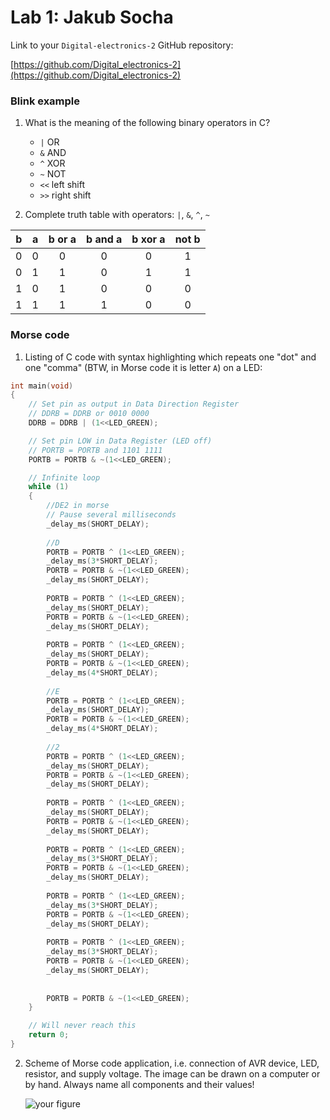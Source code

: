 # Lab 1: Jakub Socha

Link to your `Digital-electronics-2` GitHub repository:

   [https://github.com/Digital_electronics-2](https://github.com/Digital_electronics-2)


### Blink example

1. What is the meaning of the following binary operators in C?
   * `|`  OR
   * `&`  AND
   * `^`  XOR
   * `~`  NOT
   * `<<` left shift
   * `>>` right shift

2. Complete truth table with operators: `|`, `&`, `^`, `~`

| **b** | **a** |**b or a** | **b and a** | **b xor a** | **not b** |
| :-: | :-: | :-: | :-: | :-: | :-: |
| 0 | 0 | 0 | 0 | 0 | 1 |
| 0 | 1 | 1 | 0 | 1 | 1 |
| 1 | 0 | 1 | 0 | 0 | 0 |
| 1 | 1 | 1 | 1 | 0 | 0 |


### Morse code

1. Listing of C code with syntax highlighting which repeats one "dot" and one "comma" (BTW, in Morse code it is letter `A`) on a LED:

```c
int main(void)
{
    // Set pin as output in Data Direction Register
    // DDRB = DDRB or 0010 0000
    DDRB = DDRB | (1<<LED_GREEN);

    // Set pin LOW in Data Register (LED off)
    // PORTB = PORTB and 1101 1111
    PORTB = PORTB & ~(1<<LED_GREEN);

    // Infinite loop
    while (1)
    {
        //DE2 in morse
        // Pause several milliseconds
        _delay_ms(SHORT_DELAY);
                
        //D
        PORTB = PORTB ^ (1<<LED_GREEN);
        _delay_ms(3*SHORT_DELAY);
        PORTB = PORTB & ~(1<<LED_GREEN);
        _delay_ms(SHORT_DELAY);
      
        PORTB = PORTB ^ (1<<LED_GREEN);
        _delay_ms(SHORT_DELAY);
        PORTB = PORTB & ~(1<<LED_GREEN);
        _delay_ms(SHORT_DELAY);
        
        PORTB = PORTB ^ (1<<LED_GREEN);
        _delay_ms(SHORT_DELAY);
        PORTB = PORTB & ~(1<<LED_GREEN);
        _delay_ms(4*SHORT_DELAY);
        
        //E
        PORTB = PORTB ^ (1<<LED_GREEN);
        _delay_ms(SHORT_DELAY);
        PORTB = PORTB & ~(1<<LED_GREEN);
        _delay_ms(4*SHORT_DELAY);
        
        //2
        PORTB = PORTB ^ (1<<LED_GREEN);
        _delay_ms(SHORT_DELAY);
        PORTB = PORTB & ~(1<<LED_GREEN);
        _delay_ms(SHORT_DELAY);
        
        PORTB = PORTB ^ (1<<LED_GREEN);
        _delay_ms(SHORT_DELAY);
        PORTB = PORTB & ~(1<<LED_GREEN);
        _delay_ms(SHORT_DELAY);
        
        PORTB = PORTB ^ (1<<LED_GREEN);
        _delay_ms(3*SHORT_DELAY);
        PORTB = PORTB & ~(1<<LED_GREEN);
        _delay_ms(SHORT_DELAY);
        
        PORTB = PORTB ^ (1<<LED_GREEN);
        _delay_ms(3*SHORT_DELAY);
        PORTB = PORTB & ~(1<<LED_GREEN);
        _delay_ms(SHORT_DELAY);
        
        PORTB = PORTB ^ (1<<LED_GREEN);
        _delay_ms(3*SHORT_DELAY);
        PORTB = PORTB & ~(1<<LED_GREEN);
        _delay_ms(SHORT_DELAY);
        
      
     	PORTB = PORTB & ~(1<<LED_GREEN);
    }

    // Will never reach this
    return 0;
}
```


2. Scheme of Morse code application, i.e. connection of AVR device, LED, resistor, and supply voltage. The image can be drawn on a computer or by hand. Always name all components and their values!

   ![your figure]()
